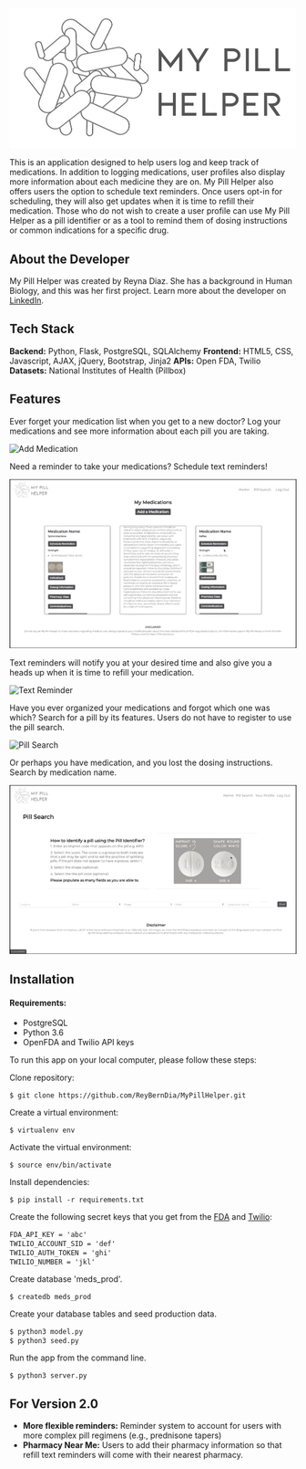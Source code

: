 ![Logo](static/img/PillHelperLogo.jpg)

This is an application designed to help users log and keep track of medications. In addition to logging medications, user profiles also display more information about each medicine they are on. My Pill Helper also offers users the option to schedule text reminders. Once users opt-in for scheduling, they will also get updates when it is time to refill their medication. Those who do not wish to create a user profile can use My Pill Helper as a pill identifier or as a tool to remind them of dosing instructions or common indications for a specific drug.

## About the Developer

My Pill Helper was created by Reyna Diaz. She has a background in Human Biology, and this was her first project. Learn more about the developer on [LinkedIn](https://www.linkedin.com/in/reyna-diaz-4589a266/).

## Tech Stack
**Backend:** Python, Flask, PostgreSQL, SQLAlchemy 
**Frontend:** HTML5, CSS, Javascript, AJAX, jQuery, Bootstrap, Jinja2 
**APIs:** Open FDA, Twilio 
**Datasets:** National Institutes of Health (Pillbox)

## Features 

Ever forget your medication list when you get to a new doctor? Log your medications and see more information about each pill you are taking. 

![Add Medication](static/img/_readme-img/AddMed.gif)



Need a reminder to take your medications? Schedule text reminders!

![Schedule Texts](static/img/_readme-img/ScheduleReminders.gif)



Text reminders will notify you at your desired time and also give you a heads up when it is time to refill your medication. 

![Text Reminder](static/img/_readme-img/TxtReminder.PNGs=200)



Have you ever organized your medications and forgot which one was which? Search for a pill by its features. Users do not have to register to use the pill search.   

![Pill Search](static/img/_readme-img/PillSearch.gif)



Or perhaps you have medication, and you lost the dosing instructions. Search by medication name. 

![Search by Name](static/img/_readme-img/SearchByName.gif)



## Installation

#### Requirements:

- PostgreSQL
- Python 3.6
- OpenFDA and Twilio API keys

To run this app on your local computer, please follow these steps:

Clone repository:
```
$ git clone https://github.com/ReyBernDia/MyPillHelper.git
```
Create a virtual environment:
```
$ virtualenv env
```
Activate the virtual environment:
```
$ source env/bin/activate
```
Install dependencies:
```
$ pip install -r requirements.txt
```
Create the following secret keys that you get from the [FDA](https://open.fda.gov/apis/authentication/) and [Twilio](https://www.twilio.com/sms):
```
FDA_API_KEY = 'abc'
TWILIO_ACCOUNT_SID = 'def'
TWILIO_AUTH_TOKEN = 'ghi'
TWILIO_NUMBER = 'jkl'
```
Create database 'meds_prod'.
```
$ createdb meds_prod
```
Create your database tables and seed production data.
```
$ python3 model.py
$ python3 seed.py
```
Run the app from the command line.
```
$ python3 server.py
```

## For Version 2.0

- **More flexible reminders:** Reminder system to account for users with more complex pill regimens (e.g., prednisone tapers)
- **Pharmacy Near Me:** Users to add their pharmacy information so that refill text reminders will come with their nearest pharmacy. 
